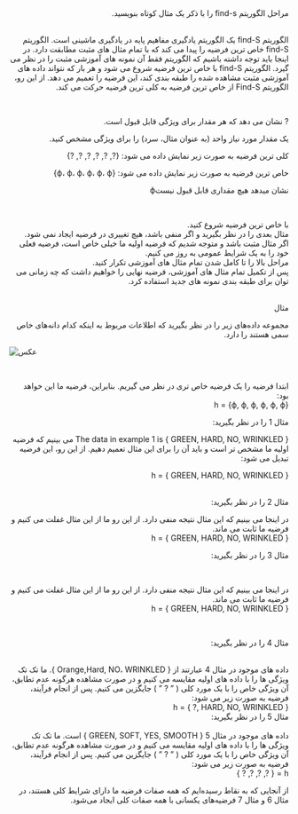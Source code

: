 ##
####
<div dir="rtl">
مراحل الگوریتم find-s را با ذکر یک مثال کوتاه بنویسید.
  </div>
<br/>

<div dir="rtl">

الگوریتم find-S یک الگوریتم یادگیری مفاهیم پایه در یادگیری ماشینی است. الگوریتم find-S خاص ترین فرضیه را پیدا می کند که با تمام مثال های مثبت مطابقت دارد. در اینجا باید توجه داشته باشیم که الگوریتم فقط آن نمونه های آموزشی مثبت را در نظر می گیرد. الگوریتم find-S با خاص ترین فرضیه شروع می شود و هر بار که نتواند داده های آموزشی مثبت مشاهده شده را طبقه بندی کند، این فرضیه را تعمیم می دهد. از این رو، الگوریتم Find-S از خاص ترین فرضیه به کلی ترین فرضیه حرکت می کند.
  
 </div>
<br/>

<div dir="rtl">
  
  ? نشان می دهد که هر مقدار برای ویژگی قابل قبول است.
  
  یک مقدار مورد نیاز واحد (به عنوان مثال، سرد) را برای ویژگی مشخص کنید.
  
  کلی ترین فرضیه به صورت زیر نمایش داده می شود: {?, ?, ?, ?, ?, ?}
  
  خاص ترین فرضیه به صورت زیر نمایش داده می شود: {ϕ، ϕ، ϕ، ϕ، ϕ، ϕ}
  
نشان میدهد هیچ مقداری قابل قبول نیستϕ
</div>
  
<br/>

<div dir="rtl">
  
  با خاص ترین فرضیه شروع کنید.
  <br/>
  مثال بعدی را در نظر بگیرید و اگر منفی باشد، هیچ تغییری در فرضیه ایجاد نمی شود.
  <br/>
  اگر مثال مثبت باشد و متوجه شدیم که فرضیه اولیه ما خیلی خاص است، فرضیه فعلی خود را به یک شرایط عمومی به روز می کنیم.
  <br/>
  مراحل بالا را تا کامل شدن تمام مثال های آموزشی تکرار کنید.
  <br/>
  پس از تکمیل تمام مثال های آموزشی، فرضیه نهایی را خواهیم داشت که چه زمانی می توان برای طبقه بندی نمونه های جدید استفاده کرد.
  </div>

<br/>
<div dir="rtl">
مثال  
<br/>
  
مجموعه داده‌های زیر را در نظر بگیرید که اطلاعات مربوط به اینکه کدام دانه‌های خاص سمی هستند را دارد.
  
  </div>
  
 ![عکس](https://github.com/semnan-university-ai/machine-learning-class/blob/main/excersiecs/Homayontoosy/6/1.png)
 
 <br/>
 
 <div dir="rtl">

  ابتدا فرضیه را یک فرضیه خاص تری در نظر می گیریم. بنابراین، فرضیه ما این خواهد بود:
  <br/>
  h = {ϕ, ϕ, ϕ, ϕ, ϕ, ϕ} 
  
  مثال 1 را در نظر بگیرید:
  <br/>
   </div>
    <div dir="rtl">
  The data in example 1 is { GREEN, HARD, NO, WRINKLED } می بینیم که فرضیه اولیه ما مشخص تر است و باید آن را برای این مثال تعمیم دهیم. از این رو، این فرضیه تبدیل می شود:
<br/> 
  
h = { GREEN, HARD, NO, WRINKLED } 

  <br/>
  مثال 2 را در نظر بگیرید:
  <br/>
 
  در اینجا می بینیم که این مثال نتیجه منفی دارد. از این رو ما از این مثال غفلت می کنیم و فرضیه ما ثابت می ماند.
  <br/>
  h = { GREEN, HARD, NO, WRINKLED } 
  <br/>
  
  مثال 3 را در نظر بگیرید:
  
  <br/>
  
  در اینجا می بینیم که این مثال نتیجه منفی دارد. از این رو ما از این مثال غفلت می کنیم و فرضیه ما ثابت می ماند.
  <br/>
  h = { GREEN, HARD, NO, WRINKLED } 
  
  <br/>

مثال 4 را در نظر بگیرید: 
  </div>
  <br>
      <div dir="rtl">
داده های موجود در مثال 4 عبارتند از { Orange,Hard, NO، WRINKLED }. ما تک تک ویژگی ها را با داده های اولیه مقایسه می کنیم و در صورت مشاهده هرگونه عدم تطابق، آن ویژگی خاص را با یک مورد کلی ( ” ? ” ) جایگزین می کنیم. پس از انجام فرآیند، فرضیه به صورت زیر می شود:
  <br/>
  h = { ?, HARD, NO, WRINKLED } 
   </div>

 <div dir="rtl">
  مثال 5 را در نظر بگیرید:
     </div>
          <div dir="rtl">
  <br/>
     داده های موجود در مثال 5 { GREEN, SOFT, YES, SMOOTH } است. ما تک تک ویژگی ها را با داده های اولیه مقایسه می کنیم و در صورت مشاهده هرگونه عدم تطابق، آن ویژگی خاص را با یک مورد کلی ( ” ? ” ) جایگزین می کنیم. پس از انجام فرآیند، فرضیه به صورت زیر می شود:

  <br/>
  h = { ?, ?, ?, ? } 
  <br/>
  
  
  از آنجایی که به نقاط رسیده‌ایم که همه صفات فرضیه ما دارای شرایط کلی هستند، در مثال 6 و مثال 7 فرضیه‌های یکسانی با همه صفات کلی ایجاد می‌شود.
  </div>
